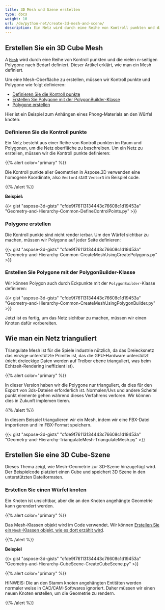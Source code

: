 ```yaml
---
title: 3D Mesh und Szene erstellen
type: docs
weight: 10
url: /de/python-net/create-3d-mesh-and-scene/
description: Ein Netz wird durch eine Reihe von Kontroll punkten und die vielen n-seitigen Polygone nach Bedarf definiert. Dieser Artikel erklärt, wie man ein Mesh definiert.
---
```

##  **Erstellen Sie ein 3D Cube Mesh**
A [`Mesh`](https://reference.aspose.com/3d/net/aspose.threed.entities/mesh) wird durch eine Reihe von Kontroll punkten und die vielen n-seitigen Polygone nach Bedarf definiert. Dieser Artikel erklärt, wie man ein Mesh definiert.

Um eine Mesh-Oberfläche zu erstellen, müssen wir Kontroll punkte und Polygone wie folgt definieren:

- [Definieren Sie die Kontroll punkte](/3d/de/python-net/create-3d-mesh-and-scene/)
- [Erstellen Sie Polygone mit der PolygonBuilder-Klasse](/3d/de/python-net/create-3d-mesh-and-scene/)
- [Polygone erstellen](/3d/de/python-net/create-3d-mesh-and-scene/)

Hier ist ein Beispiel zum Anhängen eines Phong-Materials an den Würfel knoten:
###  **Definieren Sie die Kontroll punkte**
Ein Netz besteht aus einer Reihe von Kontroll punkten im Raum und Polygonen, um die Netz oberfläche zu beschreiben. Um ein Netz zu erstellen, müssen wir die Kontroll punkte definieren:

{{% alert color="primary" %}}

Die Kontroll punkte aller Geometrien in Aspose.3D verwenden eine homogene Koordinate, also `Vector4` statt `Vector3` im Beispiel code.

{{% /alert %}}

**Beispiel:**

{{< gist "aspose-3d-gists" "cfde9f76113134443c76608c1d19453a" "Geometry-and-Hierarchy-Common-DefineControlPoints.py" >}}


###  **Polygone erstellen**
Die Kontroll punkte sind nicht render ierbar. Um den Würfel sichtbar zu machen, müssen wir Polygone auf jeder Seite definieren:

{{< gist "aspose-3d-gists" "cfde9f76113134443c76608c1d19453a" "Geometry-and-Hierarchy-Common-CreateMeshUsingCreatePolygons.py" >}}


###  **Erstellen Sie Polygone mit der PolygonBuilder-Klasse**
Wir können Polygon auch durch Eckpunkte mit der `PolygonBuilder`-Klasse definieren:

{{< gist "aspose-3d-gists" "cfde9f76113134443c76608c1d19453a" "Geometry-and-Hierarchy-Common-CreateMeshUsingPolygonBuilder.py" >}}

Jetzt ist es fertig, um das Netz sichtbar zu machen, müssen wir einen Knoten dafür vorbereiten.
##  **Wie man ein Netz trianguliert**
Triangulate Mesh ist für die Spiele industrie nützlich, da das Dreiecksnetz das einzige unterstützte Primitiv ist, das die GPU-Hardware unterstützt (nicht dreieckige Daten werden auf Treiber ebene trianguliert, was beim Echtzeit-Rendering ineffizient ist).

{{% alert color="primary" %}}

In dieser Version haben wir die Polygone nur trianguliert, da dies für den Export von 3ds-Dateien erforderlich ist. Normalen/Uvs und andere Scheitel punkt elemente gehen während dieses Verfahrens verloren. Wir können dies in Zukunft implemen tieren.

{{% /alert %}}

In diesem Beispiel triangulieren wir ein Mesh, indem wir eine FBX-Datei importieren und im FBX-Format speichern.

{{< gist "aspose-3d-gists" "cfde9f76113134443c76608c1d19453a" "Geometry-and-Hierarchy-TriangulateMesh-TriangulateMesh.py" >}}
##  **Erstellen Sie eine 3D Cube-Szene**
Dieses Thema zeigt, wie Mesh-Geometrie zur 3D-Szene hinzugefügt wird. Der Beispielcode platziert einen Cube und speichert 3D Szene in den unterstützten Dateiformaten.
###  **Erstellen Sie einen Würfel knoten**
Ein Knoten ist unsichtbar, aber die an den Knoten angehängte Geometrie kann gerendert werden.

{{% alert color="primary" %}}

Das Mesh-Klassen objekt wird im Code verwendet. Wir können [Erstellen Sie ein `Mesh`-Klassen objekt, wie es dort erzählt wird](https://docs.aspose.com/3d/python-net/create-3d-mesh-and-scene/#create-a-3d-cube-mesh).

{{% /alert %}}

**Beispiel**

{{< gist "aspose-3d-gists" "cfde9f76113134443c76608c1d19453a" "Geometry-and-Hierarchy-CubeScene-CreateCubeScene.py" >}}

{{% alert color="primary" %}}

HINWEIS: Die an den Stamm knoten angehängten Entitäten werden normaler weise in CAD/CAM-Softwares ignoriert. Daher müssen wir einen neuen Knoten erstellen, um die Geometrie zu rendern.

{{% /alert %}}
